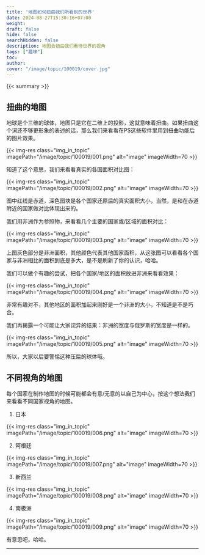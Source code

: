 ```yaml
---
title: '地图如何扭曲我们所看到的世界'
date: 2024-08-27T15:30:16+07:00
weight: 
draft: false
hide: false
searchHidden: false
description: 地图会扭曲我们看待世界的视角
tags: ["趣味"]
toc: 
author:
cover: "/image/topic/100019/cover.jpg"
---
```


{{< summary >}}


## 扭曲的地图

地球是个三维的球体，地图只是它在二维上的投影，这就意味着扭曲。如果扭曲这个词还不够更形象的表述的话，那么我们来看看在PS这些软件里用到扭曲功能后的图片效果。

{{< img-res class="img_in_topic" imagePath="/image/topic/100019/001.png" alt="image" imageWidth=70 >}}

知道了这个意思，我们来看看真实的各国面积对比图：

{{< img-res class="img_in_topic" imagePath="/image/topic/100019/002.png" alt="image" imageWidth=70 >}}

图中红线是赤道，深色图块是各个国家还原后的真实面积大小，当然，是和在赤道附近的国家做对比体现出来的。

我们用非洲作为参照物，来看看几个主要的国家或/区域的面积对比：

{{< img-res class="img_in_topic" imagePath="/image/topic/100019/003.png" alt="image" imageWidth=70 >}}

上图灰色部分是非洲面积，其他颜色代表其他国家面积，从这张图可以看看各个国家与非洲相比的面积到底是多大，是不是刷新了你的认识，哈哈。

我们可以做个有趣的尝试，把各个国家/地区的面积放进非洲来看看效果：

{{< img-res class="img_in_topic" imagePath="/image/topic/100019/004.png" alt="image" imageWidth=70 >}}

非常有趣对不，其他地区的面积加起来刚好是一个非洲的大小，不知道是不是巧合。

我们再揭露一个可能让大家诧异的结果：非洲的宽度与俄罗斯的宽度是一样的。

{{< img-res class="img_in_topic" imagePath="/image/topic/100019/005.png" alt="image" imageWidth=70 >}}

所以，大家以后要警惕这种压扁的球体哦。

## 不同视角的地图

每个国家在制作地图的时候可能都会有意/无意的以自己为中心，按这个想法我们来看看不同国家视角的地图。

1. 日本

{{< img-res class="img_in_topic" imagePath="/image/topic/100019/006.png" alt="image" imageWidth=70 >}}

2. 阿根廷

{{< img-res class="img_in_topic" imagePath="/image/topic/100019/007.png" alt="image" imageWidth=70 >}}

3. 新西兰

{{< img-res class="img_in_topic" imagePath="/image/topic/100019/008.png" alt="image" imageWidth=70 >}}

4. 南极洲

{{< img-res class="img_in_topic" imagePath="/image/topic/100019/009.png" alt="image" imageWidth=70 >}}

有意思吧，哈哈。

---